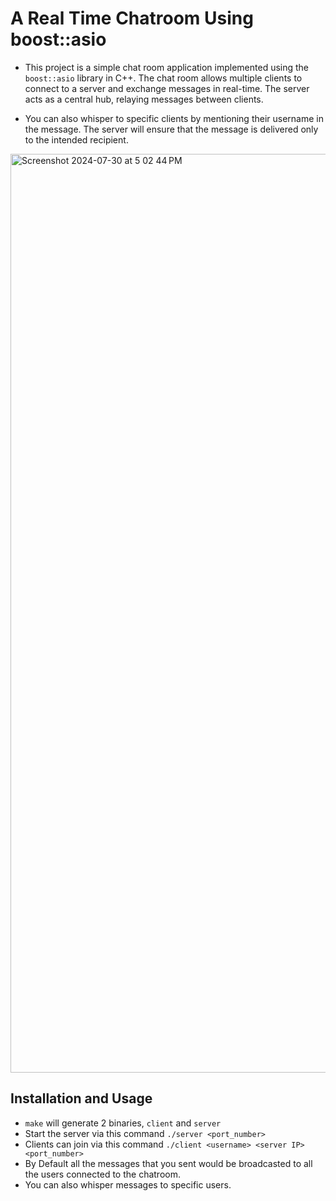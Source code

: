 # A Real Time Chatroom Using boost::asio
- This project is a simple chat room application implemented using the `boost::asio` library in C++. The chat room allows multiple clients to connect to a server and exchange messages in real-time. The server acts as a central hub, relaying messages between clients.

- You can also whisper to specific clients by mentioning their username in the message. The server will ensure that the message is delivered only to the intended recipient.


<img width="1470" alt="Screenshot 2024-07-30 at 5 02 44 PM" src="https://github.com/user-attachments/assets/4f96f8e6-dfc4-4624-8002-828896f86bd4">

## Installation and Usage
- `make` will generate 2 binaries, `client` and `server`
- Start the server via this command `./server <port_number>`
- Clients can join via this command `./client <username> <server IP> <port_number>`
- By Default all the messages that you sent would be broadcasted to all the users connected to the chatroom.
- You can also whisper messages to specific users.
